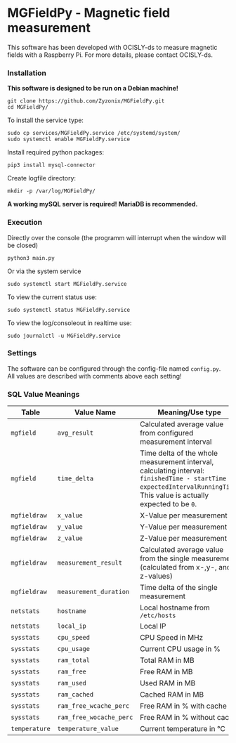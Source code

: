 # MGFieldPy - Magnetic field measurement
This software has been developed with OCISLY-ds to measure magnetic fields with a Raspberry Pi.
For more details, please contact OCISLY-ds.

### Installation
**This software is designed to be run on a Debian machine!**
```
git clone https://github.com/Zyzonix/MGFieldPy.git
cd MGFieldPy/
```
To install the service type:
```
sudo cp services/MGFieldPy.service /etc/systemd/system/
sudo systemctl enable MGFieldPy.service
```
Install required python packages:
```
pip3 install mysql-connector
```
Create logfile directory:
```
mkdir -p /var/log/MGFieldPy/
```
**A working mySQL server is required! MariaDB is recommended.**

### Execution
Directly over the console (the programm will interrupt when the window will be closed)
```
python3 main.py
```
Or via the system service
```
sudo systemctl start MGFieldPy.service
```
To view the current status use:
```
sudo systemctl status MGFieldPy.service
```
To view the log/consoleout in realtime use:
```
sudo journalctl -u MGFieldPy.service
```

### Settings
The software can be configured through the config-file named ```config.py```. All values are described with comments above each setting!


### SQL Value Meanings
Table | Value Name | Meaning/Use type
---|---|---
```mgfield```|```avg_result```|Calculated average value from configured measurement interval
```mgfield```|```time_delta```|Time delta of the whole measurement interval, calculating interval: ```finishedTime - startTime - expectedIntervalRunningTime```. This value is actually expected to be ```0```.
```mgfieldraw```|```x_value```|X-Value per measurement
```mgfieldraw```|```y_value```|Y-Value per measurement
```mgfieldraw```|```z_value```|Z-Value per measurement
```mgfieldraw```|```measurement_result```|Calculated average value from the single measurement (calculated from x-,y-, and z-values)
```mgfieldraw```|```measurement_duration```|Time delta of the single measurement
```netstats```|```hostname```|Local hostname from ```/etc/hosts```
```netstats```|```local_ip```|Local IP
```sysstats```|```cpu_speed```|CPU Speed in MHz
```sysstats```|```cpu_usage```|Current CPU usage in %
```sysstats```|```ram_total```|Total RAM in MB
```sysstats```|```ram_free```|Free RAM in MB
```sysstats```|```ram_used```|Used RAM in MB
```sysstats```|```ram_cached```|Cached RAM in MB
```sysstats```|```ram_free_wcache_perc```|Free RAM in % with cache
```sysstats```|```ram_free_wocache_perc```|Free RAM in % without cache
```temperature```|```temperature_value```|Current temperature in °C
